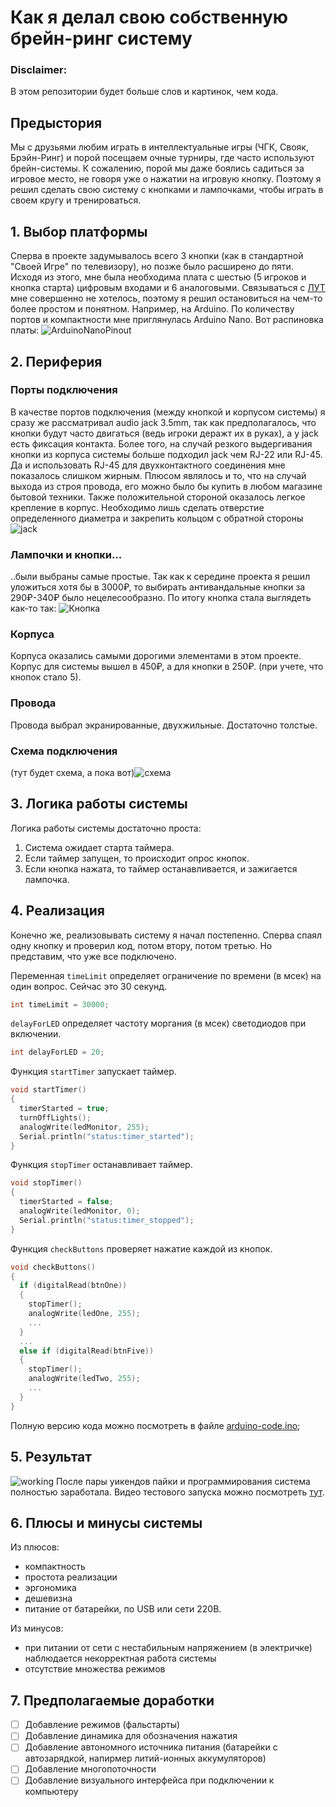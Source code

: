 # Как я делал свою собственную брейн-ринг систему

### Disclaimer:
В этом репозитории будет больше слов и картинок, чем кода.

## Предыстория
Мы с друзьями любим играть в интеллектуальные игры (ЧГК, Свояк, Брэйн-Ринг) и порой посещаем очные турниры, где часто используют брейн-системы. К сожалению, порой мы даже боялись садиться за игровое место, не говоря уже о нажатии на игровую кнопку. Поэтому я решил сделать свою систему с кнопками и лампочками, чтобы играть в своем кругу и тренироваться.

## 1. Выбор платформы
Сперва в проекте задумывалось всего 3 кнопки (как в стандартной "Своей Игре" по телевизору), но позже было расширено до пяти. Исходя из этого, мне была необходима плата с шестью (5 игроков и кнопка старта) цифровым входами и 6 аналоговыми. Связываться с [ЛУТ](https://cxem.net/master/45.php) мне совершенно не хотелось, поэтому я решил остановиться на чем-то более простом и понятном. Например, на Arduino. По количеству портов и компактности мне приглянулась Arduino Nano. Вот распиновка платы: ![ArduinoNanoPinout](https://i.pinimg.com/originals/80/71/27/807127e3a4d875efdea4f912cd67b1b7.jpg)

## 2. Периферия
### Порты подключения
В качестве портов подключения (между кнопкой и корпусом системы) я сразу же рассматривал audio jack 3.5mm, так как предполагалось, что кнопки будут часто двигаться (ведь игроки деражт их в руках), а у jack есть фиксация контакта. Более того, на случай резкого выдергивания кнопки из корпуса системы больше подходил jack чем RJ-22 или RJ-45. Да и использовать RJ-45 для двухконтактного соединения мне показалось слишком жирным. Плюсом являлось и то, что на случай выхода из строя провода, его можно было бы купить в любом магазине бытовой техники. Также положительной стороной оказалось легкое крепление в корпус. Необходимо лишь сделать отверстие определенного диаметра и закрепить кольцом с обратной стороны![jack](https://olvit.by/image/cache/catalog/Razjemy/4ead83a14905c-500x500.jpg)
### Лампочки и кнопки...
..были выбраны самые простые. Так как к середине проекта я решил уложиться хотя бы в 3000₽, то выбирать антивандальные кнопки за 290₽-340₽ было нецелесообразно. По итогу кнопка стала выглядеть как-то так: ![Кнопка](images/button.jpg)
### Корпуса
Корпуса оказались самыми дорогими элементами в этом проекте. Корпус для системы вышел в 450₽, а для кнопки в 250₽. (при учете, что кнопок стало 5).
### Провода
Провода выбрал экранированные, двухжильные. Достаточно толстые.
### Схема подключения
(тут будет схема, а пока вот)![схема](images/scheme1.0.jpg)

## 3. Логика работы системы
Логика работы системы достаточно проста:
1. Система ожидает старта таймера.
2. Если таймер запущен, то происходит опрос кнопок.
3. Если кнопка нажата, то таймер останавливается, и зажигается лампочка.

## 4. Реализация
Конечно же, реализовывать систему я начал постепенно. Сперва спаял одну кнопку и проверил код, потом втору, потом третью. Но представим, что уже все подключено.    

Переменная `timeLimit` определяет ограничение по времени (в мсек) на один вопрос. Сейчас это 30 секунд.
```cpp
int timeLimit = 30000;
```

`delayForLED` определяет частоту моргания (в мсек) светодиодов при включении.
```cpp
int delayForLED = 20; 
```

Функция `startTimer` запускает таймер.
```cpp
void startTimer()
{
  timerStarted = true;
  turnOffLights();
  analogWrite(ledMonitor, 255);
  Serial.println("status:timer_started");
}
```

Функция `stopTimer` останавливает таймер.
```cpp
void stopTimer()
{
  timerStarted = false;
  analogWrite(ledMonitor, 0);
  Serial.println("status:timer_stopped");
} 
```

Функция `checkButtons` проверяет нажатие каждой из кнопок.
```cpp
void checkButtons()
{
  if (digitalRead(btnOne))
  {
    stopTimer();
    analogWrite(ledOne, 255);
    ...
  }
  ...
  else if (digitalRead(btnFive))
  {
    stopTimer();
    analogWrite(ledTwo, 255);
    ...
  }
}
```
Полную версию кода можно посмотреть в файле [arduino-code.ino](https://github.com/ph1l74/my-own-private-brainringsystem/blob/master/arduino-code.ino);

## 5. Результат
![working](images/inprocess.jpg)
После пары уикендов пайки и программирования система полностью заработала. Видео тестового запуска можно посмотреть [тут](https://twitter.com/ph1l74/status/1098666316205035520).

## 6. Плюсы и минусы системы
Из плюсов: 
* компактность
* простота реализации
* эргономика
* дешевизна
* питание от батарейки, по USB или сети 220В.

Из минусов: 
* при питании от сети с нестабильным напряжением (в электричке) наблюдается некорректная работа системы
* отсутствие множества режимов

## 7. Предполагаемые доработки
- [ ] Добавление режимов (фальстарты)
- [ ] Добавление динамика для обозначения нажатия
- [ ] Добавление автономного источника питания (батарейки с автозарядкой, напирмер литий-ионных аккумуляторов)
- [ ] Добавление многопоточности
- [ ] Добавление визуального интерфейса при подключении к компьютеру
